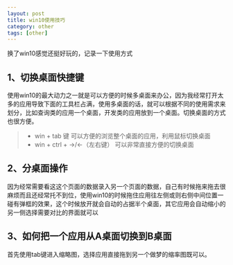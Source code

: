 ```yaml
---
layout: post
title: win10使用技巧
category: other
tags: [other]
---
```


换了win10感觉还挺好玩的，记录一下使用方式

## 1、切换桌面快捷键
使用win10的最大动力之一就是可以方便的时候多桌面来办公，因为我经常打开太多的应用导致下面的工具栏占满，使用多桌面的话，就可以根据不同的使用需求来划分，比如查询类的应用一个桌面，开发类的应用放到一个桌面。切换桌面的方式也很方便。

> - win + tab 键 可以方便的浏览整个桌面的应用，利用鼠标切换桌面
> - win + ctrl +  ->/<-（左右键） 可以非常直接方便的切换桌面


## 2、分桌面操作
因为经常需要看这这个页面的数据录入另一个页面的数据，自己有时候拖来拖去很麻烦而且还经常托不到位，使用win10的时候拖住应用往左侧或则右侧中间位置一碰有弹框的效果，这个时候放开就会自动的占据半个桌面，其它应用会自动缩小的另一侧选择需要对比的界面就可以


## 3、如何把一个应用从A桌面切换到B桌面
首先使用tab键进入缩略图，选择应用直接拖到另一个做梦的缩率图既可以。
